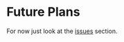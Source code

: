 # Future Plans

For now just look at the [issues](https://github.com/StuntsPT/pyRona/issues) section.
